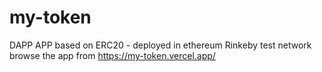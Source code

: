 # my-token
DAPP APP based on ERC20 - deployed in ethereum Rinkeby test network
browse the app from https://my-token.vercel.app/

